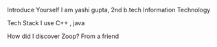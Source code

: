 Introduce Yourself
I am yashi gupta, 2nd b.tech Information Technology

Tech Stack I use
C++ , java

How did I discover Zoop?
From a friend
